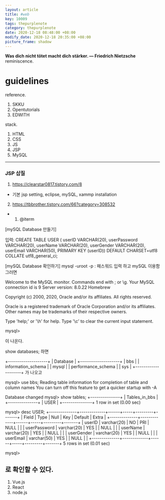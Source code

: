 ```yaml
---
layout: article
title: #web
key: 10009
tags: thepurplenote
category: thepurplenote
date: 2020-12-18 08:48:00 +08:00
modify_date: 2020-12-18 20:35:00 +08:00
picture_frame: shadow
---
```


**Was dich nicht tötet macht dich stärker. ― Friedrich Nietzsche**
reminiscence.
<!--more-->

# guidelines

reference.
1) SKKU
2) Opentutorials
3) EDWITH

stack.
1) HTML
2) CSS
3) JS
4) JSP
5) MySQL
----
### JSP 삽질
1) https://clearstar0817.tistory.com/8
- 기본 jsp setting, eclipse, mySQL, xammp installation
2) https://tbbrother.tistory.com/66?category=308532
- 1. @iterm

[mySQL Database 만들기]

입력:
 CREATE TABLE USER (
    userID VARCHAR(20), userPassword VARCHAR(20),
userName VARCHAR(20),
userGender VARCHAR(20),
userEmail VARCHAR(50),
PRIMARY KEY (userID))
DEFAULT CHARSET=utf8 COLLATE utf8_general_ci;


[mySQL Database 확인하기]
mysql -uroot -p : 패스워드 입력 하고 mySQL 이용함
그러면 

Welcome to the MySQL monitor.  Commands end with ; or \g.
Your MySQL connection id is 9
Server version: 8.0.22 Homebrew

Copyright (c) 2000, 2020, Oracle and/or its affiliates. All rights reserved.

Oracle is a registered trademark of Oracle Corporation and/or its
affiliates. Other names may be trademarks of their respective
owners.

Type 'help;' or '\h' for help. Type '\c' to clear the current input statement.

mysql>

이 나온다.

show databases;
하면

+--------------------+
| Database           |
+--------------------+
| bbs                |
| information_schema |
| mysql              |
| performance_schema |
| sys                |
+--------------------+
가 나오고

mysql> use bbs;
Reading table information for completion of table and column names
You can turn off this feature to get a quicker startup with -A

Database changed
mysql> show tables;
+---------------+
| Tables_in_bbs |
+---------------+
| USER          |
+---------------+
1 row in set (0.00 sec)

mysql> desc USER;
+--------------+-------------+------+-----+---------+-------+
| Field        | Type        | Null | Key | Default | Extra |
+--------------+-------------+------+-----+---------+-------+
| userID       | varchar(20) | NO   | PRI | NULL    |       |
| userPassword | varchar(20) | YES  |     | NULL    |       |
| userName     | varchar(20) | YES  |     | NULL    |       |
| userGender   | varchar(20) | YES  |     | NULL    |       |
| userEmail    | varchar(50) | YES  |     | NULL    |       |
+--------------+-------------+------+-----+---------+-------+
5 rows in set (0.01 sec)

mysql>

로 확인할 수 있다.
----
1) Vue.js
2) React
3) node.js

